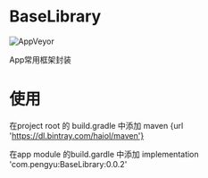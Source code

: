 # BaseLibrary

![AppVeyor](https://img.shields.io/appveyor/ci/gruntjs/grunt.svg?style=plastic)


App常用框架封装

# 使用
在project root 的 build.gradle 中添加
maven {url 'https://dl.bintray.com/haiol/maven'}

在app module 的build.gardle 中添加
implementation 'com.pengyu:BaseLibrary:0.0.2'
                


